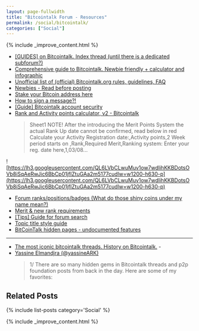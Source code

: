 ```yaml
---
layout: page-fullwidth
title: "Bitcointalk Forum - Resources"
permalink: /social/bitcointalk/
categories: ["Social"]
---
```


{% include _improve_content.html %}


* [[GUIDES] on Bitcointalk. Index thread (until there is a dedicated subforum?)](https://bitcointalk.org/index.php?topic=4928968.0)
* [Comprehensive guide to Bitcointalk. Newbie friendly + calculator and infographic](https://bitcointalk.org/index.php?topic=2534500.msg25841174)
* [Unofficial list of (official) Bitcointalk.org rules, guidelines, FAQ](https://bitcointalk.org/index.php?topic=703657.0)
* [Newbies - Read before posting](https://bitcointalk.org/index.php?topic=1689727.0)
* [Stake your Bitcoin address here](https://bitcointalk.org/index.php?topic=996318.0)
* [How to sign a message?!](https://bitcointalk.org/index.php?topic=990345.0)
* [[Guide] Bitcointalk account security](https://bitcointalk.org/index.php?topic=4920096.0)
* [Rank and Activity points calculator, v2 - Bitcointalk](https://docs.google.com/spreadsheets/d/1khSA28Ab6miwyknp3JvStcL0Yu05SIbGBDZDKcOLO6s/)
  > Sheet1 NOTE! After the introducing the Merit Points System the actual Rank Up date cannot be confirmed, read below in red Calculate your Activity Registration date:,Activity points,2 Week period starts on ,Rank,Required Merit,Ranking system: Enter your reg. date here,1,03/08...

![https://lh3.googleusercontent.com/QL6LVbCLwuMuv1ow7wdlihKKBDotsOVb8iSqAeRwJic6BbCp01jfIZtuGAa2m5177cudlw=w1200-h630-p](https://lh3.googleusercontent.com/QL6LVbCLwuMuv1ow7wdlihKKBDotsOVb8iSqAeRwJic6BbCp01jfIZtuGAa2m5177cudlw=w1200-h630-p)

* [Forum ranks/positions/badges (What do those shiny coins under my name mean?)](https://bitcointalk.org/index.php?topic=178608.0)
* [Merit & new rank requirements](https://bitcointalk.org/index.php?topic=2818350.0)
* [[Tips] Guide for forum search](https://bitcointalk.org/index.php?topic=3127909.0)
* [Topic title style guide](https://bitcointalk.org/index.php?topic=102944.msg1128795)
* [BitCoinTalk hidden pages - undocumented features](https://bitcointalk.org/index.php?topic=964593.0)

---

* [The most iconic bitcointalk threads. History on Bitcointalk.](https://bitcointalk.org/index.php?topic=4322078.0) - 
* [Yassine Elmandjra (@yassineARK)](https://twitter.com/yassineARK/status/1047978606297792513)
  > 1/ There are so many hidden gems in Bitcointalk threads and p2p foundation posts from back in the day. Here are some of my favorites:


## Related Posts

{% include list-posts category='Social' %}

{% include _improve_content.html %}
